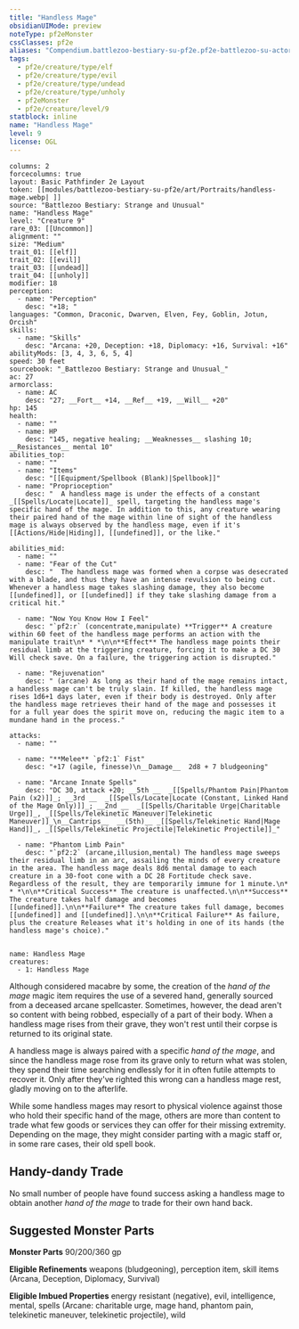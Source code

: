 ```yaml
---
title: "Handless Mage"
obsidianUIMode: preview
noteType: pf2eMonster
cssClasses: pf2e
aliases: "Compendium.battlezoo-bestiary-su-pf2e.pf2e-battlezoo-su-actors.Actor.a1JdwJ5UxX2Joam8" 
tags:
  - pf2e/creature/type/elf
  - pf2e/creature/type/evil
  - pf2e/creature/type/undead
  - pf2e/creature/type/unholy
  - pf2eMonster
  - pf2e/creature/level/9
statblock: inline
name: "Handless Mage"
level: 9
license: OGL
---
```


```statblock
columns: 2
forcecolumns: true
layout: Basic Pathfinder 2e Layout
token: [[modules/battlezoo-bestiary-su-pf2e/art/Portraits/handless-mage.webp| ]]
source: "Battlezoo Bestiary: Strange and Unusual"
name: "Handless Mage"
level: "Creature 9"
rare_03: [[Uncommon]]
alignment: ""
size: "Medium"
trait_01: [[elf]]
trait_02: [[evil]]
trait_03: [[undead]]
trait_04: [[unholy]]
modifier: 18
perception:
  - name: "Perception"
    desc: "+18; "
languages: "Common, Draconic, Dwarven, Elven, Fey, Goblin, Jotun, Orcish"
skills:
  - name: "Skills"
    desc: "Arcana: +20, Deception: +18, Diplomacy: +16, Survival: +16"
abilityMods: [3, 4, 3, 6, 5, 4]
speed: 30 feet
sourcebook: "_Battlezoo Bestiary: Strange and Unusual_"
ac: 27
armorclass:
  - name: AC
    desc: "27; __Fort__ +14, __Ref__ +19, __Will__ +20"
hp: 145
health:
  - name: ""
  - name: HP
    desc: "145, negative healing; __Weaknesses__ slashing 10; __Resistances__ mental 10"
abilities_top:
  - name: ""
  - name: "Items"
    desc: "[[Equipment/Spellbook (Blank)|Spellbook]]"
  - name: "Proprioception"
    desc: "  A handless mage is under the effects of a constant _[[Spells/Locate|Locate]]_ spell, targeting the handless mage's specific hand of the mage. In addition to this, any creature wearing their paired hand of the mage within line of sight of the handless mage is always observed by the handless mage, even if it's [[Actions/Hide|Hiding]], [[undefined]], or the like."

abilities_mid:
  - name: ""
  - name: "Fear of the Cut"
    desc: "  The handless mage was formed when a corpse was desecrated with a blade, and thus they have an intense revulsion to being cut. Whenever a handless mage takes slashing damage, they also become [[undefined]], or [[undefined]] if they take slashing damage from a critical hit."

  - name: "Now You Know How I Feel"
    desc: "`pf2:r` (concentrate,manipulate) **Trigger** A creature within 60 feet of the handless mage performs an action with the manipulate trait\n* * *\n\n**Effect** The handless mage points their residual limb at the triggering creature, forcing it to make a DC 30 Will check save. On a failure, the triggering action is disrupted."

  - name: "Rejuvenation"
    desc: " (arcane) As long as their hand of the mage remains intact, a handless mage can't be truly slain. If killed, the handless mage rises 1d6+1 days later, even if their body is destroyed. Only after the handless mage retrieves their hand of the mage and possesses it for a full year does the spirit move on, reducing the magic item to a mundane hand in the process."

attacks:
  - name: ""

  - name: "**Melee** `pf2:1` Fist"
    desc: "+17 (agile, finesse)\n__Damage__  2d8 + 7 bludgeoning"

  - name: "Arcane Innate Spells"
    desc: "DC 30, attack +20; __5th __  _[[Spells/Phantom Pain|Phantom Pain (x2)]]_; __3rd __  _[[Spells/Locate|Locate (Constant, Linked Hand of the Mage Only)]]_; __2nd __  _[[Spells/Charitable Urge|Charitable Urge]]_, _[[Spells/Telekinetic Maneuver|Telekinetic Maneuver]]_\n__Cantrips__  __(5th)__ _[[Spells/Telekinetic Hand|Mage Hand]]_, _[[Spells/Telekinetic Projectile|Telekinetic Projectile]]_"

  - name: "Phantom Limb Pain"
    desc: "`pf2:2` (arcane,illusion,mental) The handless mage sweeps their residual limb in an arc, assailing the minds of every creature in the area. The handless mage deals 8d6 mental damage to each creature in a 30-foot cone with a DC 28 Fortitude check save. Regardless of the result, they are temporarily immune for 1 minute.\n* * *\n\n**Critical Success** The creature is unaffected.\n\n**Success** The creature takes half damage and becomes [[undefined]].\n\n**Failure** The creature takes full damage, becomes [[undefined]] and [[undefined]].\n\n**Critical Failure** As failure, plus the creature Releases what it's holding in one of its hands (the handless mage's choice)."
 
```

```encounter-table
name: Handless Mage
creatures:
  - 1: Handless Mage
```



Although considered macabre by some, the creation of the _hand of the mage_ magic item requires the use of a severed hand, generally sourced from a deceased arcane spellcaster. Sometimes, however, the dead aren't so content with being robbed, especially of a part of their body. When a handless mage rises from their grave, they won't rest until their corpse is returned to its original state.

A handless mage is always paired with a specific _hand of the mage_, and since the handless mage rose from its grave only to return what was stolen, they spend their time searching endlessly for it in often futile attempts to recover it. Only after they've righted this wrong can a handless mage rest, gladly moving on to the afterlife.

While some handless mages may resort to physical violence against those who hold their specific hand of the mage, others are more than content to trade what few goods or services they can offer for their missing extremity. Depending on the mage, they might consider parting with a magic staff or, in some rare cases, their old spell book.

## Handy-dandy Trade

No small number of people have found success asking a handless mage to obtain another _hand of the mage_ to trade for their own hand back.

## Suggested Monster Parts

**Monster Parts** 90/200/360 gp

**Eligible Refinements** weapons (bludgeoning), perception item, skill items (Arcana, Deception, Diplomacy, Survival)

**Eligible Imbued Properties** energy resistant (negative), evil, intelligence, mental, spells (Arcane: charitable urge, mage hand, phantom pain, telekinetic maneuver, telekinetic projectile), wild
